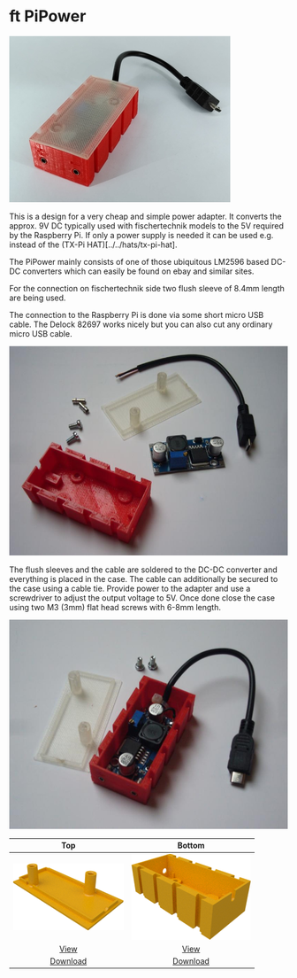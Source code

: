 # ft PiPower

![pipower](./images/pipower.jpg)

This is a design for a very cheap and simple power adapter. It
converts the approx. 9V DC typically used with fischertechnik models
to the 5V required by the Raspberry Pi. If only a power supply is
needed it can be used e.g. instead of the (TX-Pi
HAT)[../../hats/tx-pi-hat].

The PiPower mainly consists of one of those ubiquitous LM2596 based
DC-DC converters which can easily be found on ebay and similar sites.

For the connection on fischertechnik side two flush sleeve of 8.4mm
length are being used.

The connection to the Raspberry Pi is done via some short micro USB cable.
The Delock 82697 works nicely but you can also cut any ordinary micro USB
cable.

![PiPower parts](./images/pipower_parts.jpg)

The flush sleeves and the cable are soldered to the DC-DC converter
and everything is placed in the case. The cable can additionally be
secured to the case using a cable tie. Provide power to the adapter
and use a screwdriver to adjust the output voltage to 5V. Once done
close the case using two M3 (3mm) flat head screws with 6-8mm length.

![PiPower assembled](./images/pipower_assembled.jpg)

| Top | Bottom |
|:---:|:---:|
| ![Top](./images/top.png) | ![Bottom](./images/bottom.png) |
| [View](top.stl) | [View](bottom.stl) |
| [Download](top.stl?raw=true) | [Download](bottom.stl?raw=true) |
